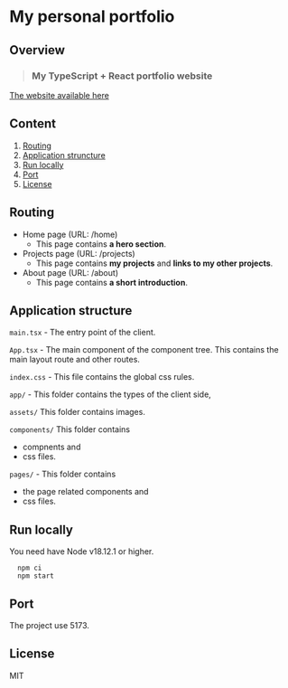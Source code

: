# My personal portfolio

## Overview

> ### My TypeScript + React portfolio website

[The website available here](https://zoltanvolcsey.onrender.com)

## Content

1. [Routing](#routing)
2. [Application struncture](#application-structure)
3. [Run locally](#run-locally)
4. [Port](#port)
5. [License](#license)

## Routing

- Home page (URL: /home)
  - This page contains **a hero section**.
- Projects page (URL: /projects)
  - This page contains **my projects** and **links to my other projects**.
- About page (URL: /about)
  - This page contains **a short introduction**.

## Application structure

`main.tsx` - The entry point of the client.

`App.tsx` - The main component of the component tree. This contains the main layout route and other routes.

`index.css` - This file contains the global css rules.

`app/` - This folder contains the types of the client side,

`assets/` This folder contains images.

`components/` This folder contains

- compnents and
- css files.

`pages/` - This folder contains

- the page related components and
- css files.

## Run locally

You need have Node v18.12.1 or higher.

```
  npm ci
  npm start
```

## Port

The project use 5173.

## License

MIT
